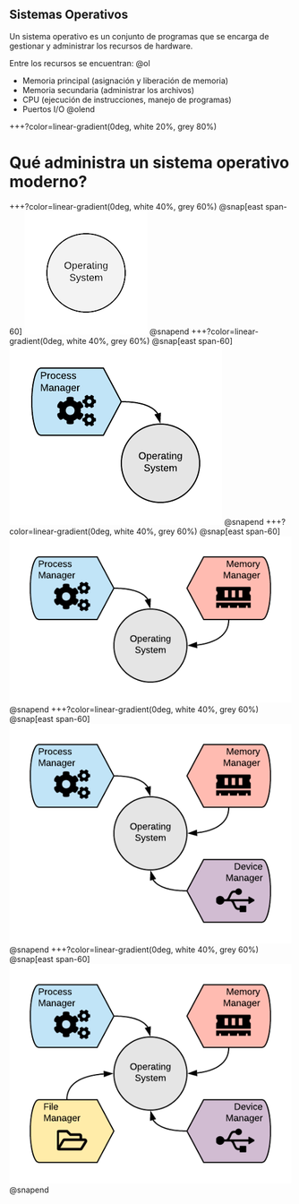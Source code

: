 ## Sistemas Operativos

Un sistema operativo es un conjunto de programas que se encarga de gestionar y administrar los recursos de hardware.

Entre los recursos se encuentran:
@ol
* Memoria principal (asignación y liberación de memoria)
* Memoria secundaria (administrar los archivos)
* CPU (ejecución de instrucciones, manejo de programas)
* Puertos I/O
@olend

+++?color=linear-gradient(0deg, white 20%, grey 80%) 
# Qué administra un sistema operativo moderno?

+++?color=linear-gradient(0deg, white 40%, grey 60%)
@snap[east span-60]
![](assets/img/OS_functions_1.png)
@snapend
+++?color=linear-gradient(0deg, white 40%, grey 60%)
@snap[east span-60]
![](assets/img/OS_functions_2.png)
@snapend
+++?color=linear-gradient(0deg, white 40%, grey 60%)
@snap[east span-60]
![](assets/img/OS_functions_3.png)
@snapend
+++?color=linear-gradient(0deg, white 40%, grey 60%)
@snap[east span-60]
![](assets/img/OS_functions_4.png)
@snapend
+++?color=linear-gradient(0deg, white 40%, grey 60%)
@snap[east span-60]
![](assets/img/OS_functions_5.png)
@snapend
